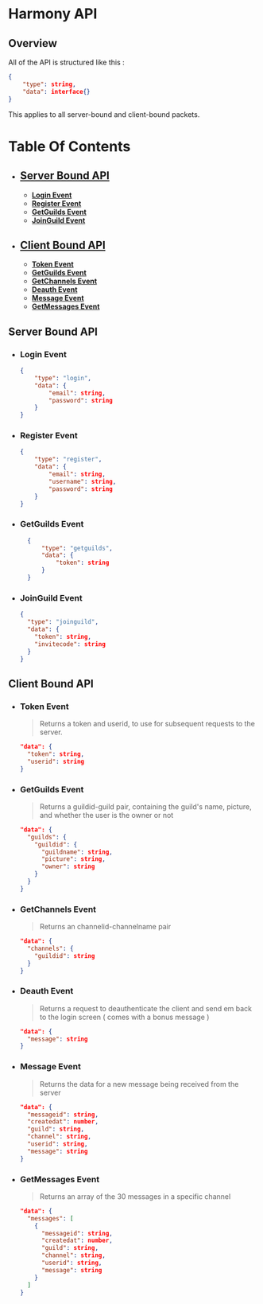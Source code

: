 # Harmony API
## Overview
All of the API is structured like this :
```json
{
    "type": string,
    "data": interface{}
}
```
This applies to all server-bound and client-bound packets.

# Table Of Contents
- [<h2>Server Bound API</h2>](#server-bound-api)
  - [**Login Event**](#login-event)
  - [**Register Event**](#register-event)
  - [**GetGuilds Event**](#getguilds-event)
  - [**JoinGuild Event**](#joinguild-event)
- [<h2>Client Bound API</h2>](#client-bound-api)
  - [**Token Event**](#token-event)
  - [**GetGuilds Event**](#getguilds-event)
  - [**GetChannels Event**](#getchannels-event)
  - [**Deauth Event**](#deauth-event)
  - [**Message Event**](#message-event)
  - [**GetMessages Event**](#getmessages-event)

## Server Bound API
* ### Login Event
	```json
	{
		"type": "login",
		"data": {
			"email": string,
			"password": string
		}
	}
	```
* ### Register Event
	```json
	{
		"type": "register",
		"data": {
			"email": string,
			"username": string,
			"password": string
		}
	}
	```
* ### GetGuilds Event
  ```json
	{
		"type": "getguilds",
		"data": {
			"token": string
		}
	}
	```
* ### JoinGuild Event
  ```json
  {
    "type": "joinguild",
    "data": {
      "token": string,
      "invitecode": string
    }
  }
  ```

## Client Bound API
* ### Token Event
  > Returns a token and userid, to use for subsequent requests to the server.
  ```json
  "data": {
    "token": string,
    "userid": string
  }
  ```
* ### GetGuilds Event
  > Returns a guildid-guild pair, containing the guild's name, picture, and whether the user is the owner or not
  ```json
  "data": {
    "guilds": {
      "guildid": {
        "guildname": string,
        "picture": string,
        "owner": string
      }
    }
  }
  ```
* ### GetChannels Event
  > Returns an channelid-channelname pair
  ```json
  "data": {
    "channels": {
      "guildid": string
    }
  }
  ```
* ### Deauth Event
  > Returns a request to deauthenticate the client and send em back to the login screen ( comes with a bonus message )
  ```json
  "data": {
    "message": string
  }
  ```

* ### Message Event
  > Returns the data for a new message being received from the server
  ```json
  "data": {
    "messageid": string,
    "createdat": number,
    "guild": string,
    "channel": string,
    "userid": string,
    "message": string
  }
  ```

* ### GetMessages Event
  > Returns an array of the 30 messages in a specific channel
  ```json
  "data": {
    "messages": [
      {
        "messageid": string,
        "createdat": number,
        "guild": string,
        "channel": string,
        "userid": string,
        "message": string
      }
    ]
  }
  ```
